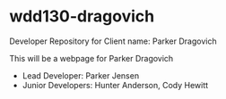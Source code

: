 # wdd130-dragovich
Developer Repository for Client name: Parker Dragovich

This will be a webpage for Parker Dragovich
- Lead Developer: Parker Jensen
- Junior Developers: Hunter Anderson, Cody Hewitt
